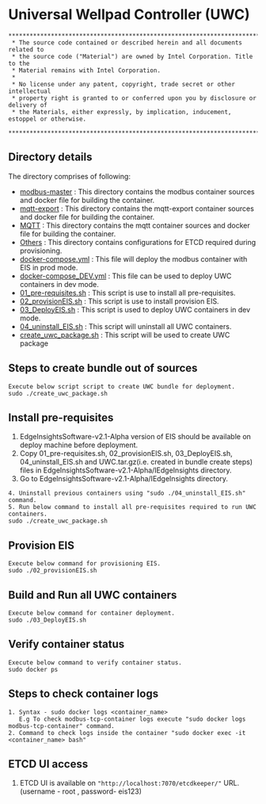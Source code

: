 # Universal Wellpad Controller (UWC)

```
********************************************************************************************************************
 * The source code contained or described herein and all documents related to
 * the source code ("Material") are owned by Intel Corporation. Title to the
 * Material remains with Intel Corporation.
 *
 * No license under any patent, copyright, trade secret or other intellectual
 * property right is granted to or conferred upon you by disclosure or delivery of
 * the Materials, either expressly, by implication, inducement, estoppel or otherwise.
 **********************************************************************************************************************
```
## Directory details
The directory comprises of following:
* <a href="https://github.impcloud.net/uwc/UWC-Core/tree/master/modbus-master">modbus-master</a> :
  This directory contains the modbus container sources and docker file for building the container. 
* <a href="https://github.impcloud.net/uwc/UWC-Core/tree/master/mqtt-export">mqtt-export</a> :
  This directory contains the mqtt-export container sources and docker file for building the container. 
* <a href="https://github.impcloud.net/uwc/UWC-Core/tree/master/MQTT">MQTT</a> :
  This directory contains the mqtt container sources and docker file for building the container.
* <a href="https://github.impcloud.net/uwc/UWC-Core/tree/master/Others">Others</a> :
  This directory contains configurations for ETCD required during provisioning. 
* <a href="https://github.impcloud.net/uwc/UWC-Core/blob/master/docker-compose.yml">docker-compose.yml</a> :
  This file will deploy the modbus container with EIS in prod mode.
* <a href="https://github.impcloud.net/uwc/UWC-Core/tree/master/docker-compose_DEV.yml">docker-compose_DEV.yml</a> :
  This file can be used to deploy UWC containers in dev mode.
* <a href="https://github.impcloud.net/uwc/UWC-Core/tree/master/01_pre-requisites.sh">01_pre-requisites.sh</a> :
  This script is use to install all pre-requisites.
* <a href="https://github.impcloud.net/uwc/UWC-Core/tree/master/02_provisionEIS.sh">02_provisionEIS.sh</a>  :
  This script is use to install provision EIS.
* <a href="https://github.impcloud.net/uwc/UWC-Core/tree/master/03_DeployEIS.sh">03_DeployEIS.sh</a> :
  This script is used to deploy UWC containers in dev mode.
* <a href="https://github.impcloud.net/uwc/UWC-Core/tree/master/04_uninstall_EIS.sh">04_uninstall_EIS.sh</a> :
  This script will uninstall all UWC containers.
* <a href="https://github.impcloud.net/uwc/UWC-Core/tree/master/create_uwc_package.sh">create_uwc_package.sh</a> :
  This script will be used to create UWC package

## Steps to create bundle out of sources
```
Execute below script script to create UWC bundle for deployment.
sudo ./create_uwc_package.sh
```

## Install pre-requisites
1. EdgeInsightsSoftware-v2.1-Alpha version of EIS should be available on deploy machine before deployment. 
2. Copy 01_pre-requisites.sh, 02_provisionEIS.sh, 03_DeployEIS.sh, 04_uninstall_EIS.sh and UWC.tar.gz(i.e. created in bundle create steps) files in EdgeInsightsSoftware-v2.1-Alpha/IEdgeInsights directory.
3. Go to EdgeInsightsSoftware-v2.1-Alpha/IEdgeInsights directory.
```
4. Uninstall previous containers using "sudo ./04_uninstall_EIS.sh" command.
5. Run below command to install all pre-requisites required to run UWC containers.
sudo ./create_uwc_package.sh
```

## Provision EIS
```
Execute below command for provisioning EIS.
sudo ./02_provisionEIS.sh
```

## Build and Run all UWC containers
```
Execute below command for container deployment.
sudo ./03_DeployEIS.sh
```

## Verify container status
```
Execute below command to verify container status.
sudo docker ps
```

## Steps to check container logs
```
1. Syntax - sudo docker logs <container_name>
   E.g To check modbus-tcp-container logs execute "sudo docker logs modbus-tcp-container" command.
2. Command to check logs inside the container "sudo docker exec -it <container_name> bash"
```

## ETCD UI access
1. ETCD UI is available on `"http://localhost:7070/etcdkeeper/"` URL. (username - root , password- eis123)

